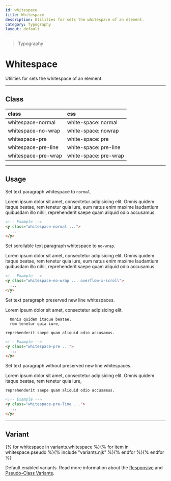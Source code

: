 ```yaml
---
id: whitespace
title: Whitespace
description: Utilities for sets the whitespace of an element.
category: Typography
layout: default
---
```


> Typography

# Whitespace

Utilities for sets the whitespace of an element.

---

## Class

| <span class="px-3 py-1 text-white (dark)text-charcoal-100 bg-charcoal-100 (dark)bg-gray-600 rounded-full">class</span> | <span class="px-3 py-1 text-white (dark)text-charcoal-100 bg-charcoal-100 (dark)bg-gray-600 rounded-full">css</span> |
|:--|:--|
| whitespace-normal | white-space: normal |
| whitespace-no-wrap | white-space: nowrap |
| whitespace-pre | white-space: pre |
| whitespace-pre-line | white-space: pre-line |
| whitespace-pre-wrap | white-space: pre-wrap |

---

## Usage

Set text paragraph whitespace to `normal`.

<y class="my-2 mx-auto max-w-lg">
  <y class="p-4 bg-gray-300 whitespace-normal">
   Lorem ipsum dolor sit amet, consectetur adipisicing elit. Omnis quidem itaque beatae, rem tenetur quia iure, eum natus enim maxime laudantium quibusdam illo nihil, reprehenderit saepe quam aliquid odio accusamus.
 </y>
</y>

```html
<!-- Example -->
<y class="whitespace-normal ...">
  ...
</y>
```

Set scrollable text paragraph whitespace to `no-wrap`.

<y class="my-2 mx-auto max-w-lg">
  <y class="p-4 bg-gray-300 whitespace-no-wrap overflow-x-scroll">
   Lorem ipsum dolor sit amet, consectetur adipisicing elit. Omnis quidem itaque beatae, rem tenetur quia iure, eum natus enim maxime laudantium quibusdam illo nihil, reprehenderit saepe quam aliquid odio accusamus.
 </y>
</y>

```html
<!-- Example -->
<y class="whitespace-no-wrap ... overflow-x-scroll">
  ...
</y>
```

Set text paragraph preserved new line whitespaces.

<y class="my-2 mx-auto max-w-lg">
  <y class="p-4 bg-gray-300 whitespace-pre">
    Lorem ipsum dolor sit amet, consectetur adipisicing elit.

      Omnis quidem itaque beatae,
      rem tenetur quia iure,

    reprehenderit saepe quam aliquid odio accusamus.
  </y>
</y>

```html
<!-- Example -->
<y class="whitespace-pre ...">
  ...
</y>
```

Set text paragraph without preserved new line whitespaces.

<y class="my-2 mx-auto max-w-lg">
  <y class="p-4 bg-gray-300 whitespace-pre-line">
    Lorem ipsum dolor sit amet, consectetur adipisicing elit.
    Omnis quidem itaque beatae,
    rem tenetur quia iure,

    reprehenderit saepe quam aliquid odio accusamus.
  </y>
</y>

```html
<!-- Example -->
<y class="whitespace-pre-line ...">
  ...
</y>
```

---

## Variant

<y class="flex flex-gap-2 flex-wrap justify-start items-center">{% for whitespace in variants.whitespace %}{% for item in whitespace.pseudo %}{% include "variants.njk" %}{% endfor %}{% endfor %}</y>

Default enabled variants. Read more information about the [Responsive](/responsive) and [Pseudo-Class Variants](/pseudo-class-variants/).
